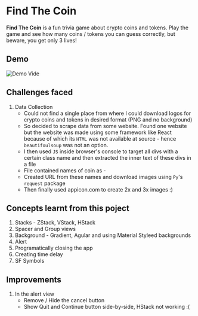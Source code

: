 # Find The Coin

**Find The Coin** is a fun trivia game about crypto coins and tokens. Play the game and see how many coins / tokens you can guess correctly, but beware, you get only 3 lives!

## Demo

![Demo Vide](./FindTheCoin.gif)

## Challenges faced

1. Data Collection
   - Could not find a single place from where I could download logos for crypto coins and tokens in desired format (PNG and no background)
   - So decided to scrape data from some website. Found one website but the website was made using some framework like React because of which its `HTML` was not available at source - hence `beautifoulsoup` was not an option.
   - I then used `JS` inside browser's console to target all divs with a certain class name and then extracted the inner text of these
     divs in a file
   - File contained names of coin as - <coin-name-coinSymbol>
   - Created URL from these names and download images using `Py`'s `request` package
   - Then finally used appicon.com to create 2x and 3x images :)

## Concepts learnt from this poject

1. Stacks - ZStack, VStack, HStack
2. Spacer and Group views
3. Background - Gradient, Agular and using Material Styleed backgrounds
4. Alert
5. Programatically closing the app
6. Creating time delay
7. SF Symbols

## Improvements

1. In the alert view
   - Remove / Hide the cancel button
   - Show Quit and Continue button side-by-side, HStack not working :(
